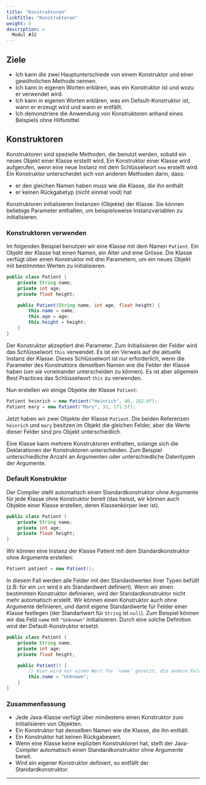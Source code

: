 ```yaml
---
title: "Konstruktoren"
linkTitle: "Konstruktoren"
weight: 5
description: >
  Modul #J2
---
```


## Ziele
* Ich kann die zwei Hauptunterschiede von einem Konstruktor und einer gewöhnlichen Methode nennen.
* Ich kann in eigenen Worten erklären, was ein Konstruktor ist und wozu er verwendet wird.
* Ich kann in eigenen Worten erklären, was ein Default-Konstruktor ist, wann er erzeugt wird und wann er entfällt.
* Ich demonstriere die Anwendung von Konstruktoren anhand eines Beispiels ohne Hilfsmittel.

## Konstruktoren
Konstruktoren sind spezielle Methoden, die benutzt werden, sobald ein neues Objekt einer Klasse erstellt wird. Ein Konstruktor einer Klasse wird aufgerufen, wenn eine neue Instanz mit dem Schlüsselwort `new` erstellt wird.
Ein Konstruktor unterscheidet sich von anderen Methoden darin, dass:
* er den gleichen Namen haben muss wie die Klasse, die ihn enthält
* er keinen Rückgabetyp (nicht einmal void) hat

Konstruktoren initialisieren Instanzen (Objekte) der Klasse. Sie können beliebige Parameter enthalten, um beispielsweise Instanzvariablen zu initialisieren.

### Konstruktoren verwenden
Im folgenden Beispiel benutzen wir eine Klasse mit dem Namen `Patient`. Ein Objekt der Klasse hat einen Namen, ein Alter und eine Grösse. Die Klasse verfügt über einen Konstruktor mit drei Parametern, um ein neues Objekt mit bestimmten Werten zu initialisieren.
```java
public class Patient {
    private String name;
	private int age;
    private float height;

    public Patient(String name, int age, float height) {
        this.name = name;
        this.age = age;
        this.height = height;
    }
}
```
Der Konstruktor akzeptiert drei Parameter. Zum Initialisieren der Felder wird das Schlüsselwort `this` verwendet. Es ist ein Verweis auf die aktuelle Instanz der Klasse. Dieses Schlüsselwort ist nur erforderlich, wenn die Parameter des Konstruktors denselben Namen wie die Felder der Klasse haben (um sie voneinander unterscheiden zu können). Es ist aber allgemein Best Practices das Schlüsselwort `this` zu verwenden.

Nun erstellen wir einige Objekte der Klasse `Patient`:
```java
Patient heinrich = new Patient("Heinrich", 40, 182.0f);
Patient mary = new Patient("Mary", 33, 171.5f);
```
Jetzt haben wir zwei Objekte der Klasse `Patient`. Die beiden Referenzen `heinrich` und `mary` besitzen im Objekt die gleichen Felder, aber die Werte dieser Felder sind pro Objekt unterschiedlich.

Eine Klasse kann mehrere Konstruktoren enthalten, solange sich die Deklarationen der Konstruktoren unterscheiden. Zum Beispiel unterschiedliche Anzahl an Argumenten oder unterschiedliche Datentypen der Argumente.

### Default Konstruktor
Der Compiler stellt automatisch einen Standardkonstruktor ohne Argumente für jede Klasse ohne Konstruktor bereit (das heisst, wir können auch Objekte einer Klasse erstellen, deren Klassenkörper leer ist).
```java
public class Patient {
    private String name;
    private int age;
    private float height;
}
```
Wir können eine Instanz der Klasse Patient mit dem Standardkonstruktor ohne Argumente erstellen:
```java
Patient patient = new Patient();
```
In diesem Fall werden alle Felder mit den Standardwerten ihrer Typen befüllt (z.B: für ein `int` wird `0` als Standardwert definiert).
Wenn wir einen bestimmten Konstruktor definieren, wird der Standardkonstruktor nicht mehr automatisch erstellt.
Wir können einen Konstruktor auch ohne Argumente definieren, und damit eigene Standardwerte für Felder einer Klasse festlegen (der Standartwert für `String` ist `null`). Zum Beispiel können wir das Feld `name` mit `"Unknown"` initialisieren. Durch eine solche Definition wird der Default-Konstruktor ersetzt.
```java
public class Patient {
    private String name;
    private int age;
    private float height;

    public Patient() {
        // Hier wird nur einen Wert für `name` gesetzt, die andere Felder erhalten den Standardwert für ihre respektiven Datentypen.
        this.name = "Unknown";
    }
}
```

### Zusammenfassung
* Jede Java-Klasse verfügt über mindestens einen Konstruktor zum Initialisieren von Objekten.
* Ein Konstruktor hat denselben Namen wie die Klasse, die ihn enthält.
* Ein Konstruktor hat keinen Rückgabewert.
* Wenn eine Klasse keine expliziten Konstruktoren hat, stellt der Java-Compiler automatisch einen Standardkonstruktor ohne Argumente bereit.
* Wird ein eigener Konstruktor definiert, so entfällt der Standardkonstruktor.

---
